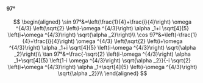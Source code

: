 #### 97°

$$
\begin{aligned}
\sin 97°&=\left(\frac{1}{4}+\frac{i}{4}\right) \omega ^{4/3} \left(\sqrt{2} \left(i-\omega ^{4/3}\right) \alpha _1+i \sqrt[4]{5} \left(i+\omega ^{4/3}\right)
\sqrt{\alpha _2}\right)\\
\cos 97°&=\left(-\frac{1}{4}+\frac{i}{4}\right) \omega ^{4/3} \left(\sqrt{2} \left(i+\omega ^{4/3}\right) \alpha _1+i \sqrt[4]{5} \left(i-\omega ^{4/3}\right)
\sqrt{\alpha _2}\right)\\
\tan 97°&=\frac{-\sqrt{2} \left(i-\omega ^{4/3}\right) \alpha _1+\sqrt[4]{5} \left(1-i \omega ^{4/3}\right) \sqrt{\alpha _2}}{-i \sqrt{2} \left(i+\omega ^{4/3}\right)
\alpha _1+\sqrt[4]{5} \left(i-\omega ^{4/3}\right) \sqrt{\alpha _2}}\\
\end{aligned}
$$

